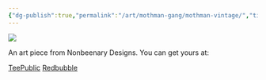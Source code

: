 ```yaml
---
{"dg-publish":true,"permalink":"/art/mothman-gang/mothman-vintage/","title":"Mothman Vintage","tags":["Art","Cryptids"]}
---
```



![](https://baserow-media.ams3.digitaloceanspaces.com/user_files/d4gJKpsuvdXY9QPu0QrMM9x1vSFpqM0e_52fcc0cf649d5d62c27f9edb6200a9bb230186554e19eea685fde0f62f092885.jpg)

An art piece from Nonbeenary Designs. You can get yours at:

[TeePublic](https://www.teepublic.com/t-shirt/34534137-the-cutest-mothman-vintage-art-out-there?store_id=258912)
[Redbubble]()
